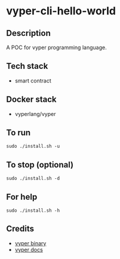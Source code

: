 # vyper-cli-hello-world

## Description
A POC for vyper programming language.

## Tech stack
- smart contract

## Docker stack
- vyperlang/vyper

## To run
`sudo ./install.sh -u`

## To stop (optional)
`sudo ./install.sh -d`

## For help
`sudo ./install.sh -h`

## Credits
- [vyper binary](https://docs.vyperlang.org/en/stable/installing-vyper.html)
- [vyper docs](https://vyper-by-example.org/hello-world/)